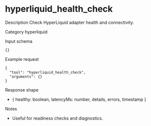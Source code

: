 # hyperliquid_health_check

Description
Check HyperLiquid adapter health and connectivity.

Category
hyperliquid

Input schema

```
{}
```

Example request

```
{
  "tool": "hyperliquid_health_check",
  "arguments": {}
}
```

Response shape

- { healthy: boolean, latencyMs: number, details, errors, timestamp }

Notes

- Useful for readiness checks and diagnostics.
